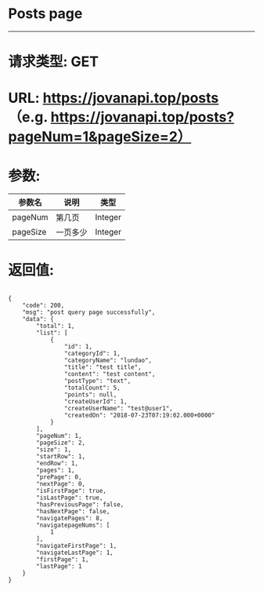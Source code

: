 # Posts page
---
# 请求类型: GET
# URL: https://jovanapi.top/posts （e.g. https://jovanapi.top/posts?pageNum=1&pageSize=2）
# 参数:
参数名 | 说明                   | 类型
----- |----------------------- | ----
pageNum | 第几页   | Integer
pageSize  | 一页多少        | Integer
# 返回值:
<pre><code>
{
    "code": 200,
    "msg": "post query page successfully",
    "data": {
        "total": 1,
        "list": [
            {
                "id": 1,
                "categoryId": 1,
                "categoryName": "lundao",
                "title": "test title",
                "content": "test content",
                "postType": "text",
                "totalCount": 5,
                "points": null,
                "createUserId": 1,
                "createUserName": "test@user1",
                "createdOn": "2018-07-23T07:19:02.000+0000"
            }
        ],
        "pageNum": 1,
        "pageSize": 2,
        "size": 1,
        "startRow": 1,
        "endRow": 1,
        "pages": 1,
        "prePage": 0,
        "nextPage": 0,
        "isFirstPage": true,
        "isLastPage": true,
        "hasPreviousPage": false,
        "hasNextPage": false,
        "navigatePages": 8,
        "navigatepageNums": [
            1
        ],
        "navigateFirstPage": 1,
        "navigateLastPage": 1,
        "firstPage": 1,
        "lastPage": 1
    }
}
</code></pre>
